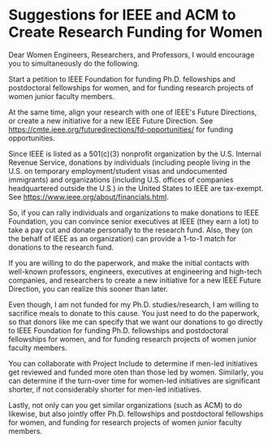 #	Suggestions for IEEE and ACM to Create Research Funding for Women

Dear Women Engineers, Researchers, and Professors, I would encourage you to simultaneously do the following.

Start a petition to IEEE Foundation for funding Ph.D. fellowships and postdoctoral fellowships for women, and for funding research projects of women junior faculty members.

At the same time, align your research with one of IEEE's Future Directions, or create a new initiative for a new IEEE Future Direction. See https://cmte.ieee.org/futuredirections/fd-opportunities/ for funding opportunities.

Since IEEE is listed as a 501(c)(3) nonprofit organization by the U.S. Internal Revenue Service, donations by individuals (including people living in the U.S. on temporary employment/student visas and undocumented immigrants) and organizations (including U.S. offices of companies headquartered outside the U.S.) in the United States to IEEE are tax-exempt. See https://www.ieee.org/about/financials.html.

So, if you can rally individuals and organizations to make donations to IEEE Foundation, you can convince senior executives at IEEE (they earn a lot) to take a pay cut and donate personally to the research fund. Also, they (on the behalf of IEEE as an organization) can provide a 1-to-1 match for donations to the research fund.

If you are willing to do the paperwork, and make the initial contacts with well-known professors, engineers, executives at engineering and high-tech companies, and researchers to create a new initiative for a new IEEE Future Direction, you can realize this sooner than later.

Even though, I am not funded for my Ph.D. studies/research, I am willing to sacrifice meals to donate to this cause. You just need to do the paperwork, so that donors like me can specify that we want our donations to go directly to IEEE Foundation for funding Ph.D. fellowships and postdoctoral fellowships for women, and for funding research projects of women junior faculty members.

You can collaborate with Project Include to determine if men-led initiatives get reviewed and funded more oten than those led by women. Similarly, you can determine if the turn-over time for women-led initiatives are significant shorter, if not considerably shorter for men-led initiatives.

Lastly, not only can you get similar organizations (such as ACM) to do likewise, but also jointly offer Ph.D. fellowships and postdoctoral fellowships for women, and funding for research projects of women junior faculty members.

